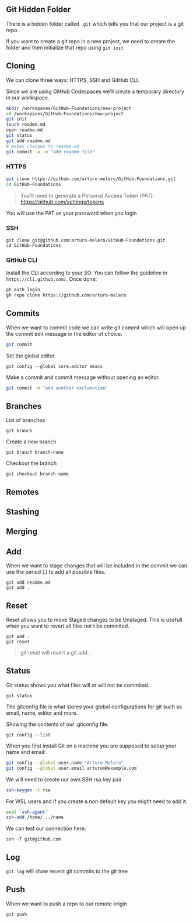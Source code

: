 ## Git Hidden Folder

There is a hidden folder called `.git` which tells you that our project is a git repo.

If you want to create a git repo in a new project, we need to create the folder and then initialize that repo using `git init`

## Cloning

We can clone three ways: HTTPS, SSH and GitHub CLI.

Since we are using GitHub Codespaces we'll create a temporary directory in our workspace.

```sh
mkdir /workspaces/GitHub-Foundations/new-project
cd /workspaces/GitHub-Foundations/new-project
git init
touch readme.md
open readme.md
git status
git add readme.md
# makes changes to readme.md
git commit -a -m "add readme file"
```

### HTTPS

```sh
git clone https://github.com/arturo-melero/GitHub-Foundations.git
cd GitHub-Foundations
```

> You'll need to generate a Personal Access Token (PAT):
https://github.com/settings/tokens

You will use the PAT as your password when you login

### SSH

```ssh
git clone git@github.com:arturo-melero/GitHub-Foundations.git
cd GitHub-Foundations
```

### GitHub CLI

Install the CLI according to your SO. You can follow the guideline in `https://cli.github.com/`. Once done:
```sh
gh auth login
gh repo clone https://github.com/arturo-melero
```

## Commits

When we want to commit code we can write git commit which will open up the commit edit message in the editor of choice.

```sh
git commit
```

Set the global editor.
```
git config --global core.editor emacs
```

Make a commit and commit message without opening an editor.
```sh
git commit -m "add another exclamation"
```

## Branches

List of branches
```
git branch
```

Create a new branch
```
git branch branch-name
```

Checkout the branch
```
git checkout branch-name
```

## Remotes

## Stashing

## Merging

## Add

When we want to stage changes that will be included in the commit we can use the period (.) to add all possible files.

```
git add readme.md
git add .
```

## Reset

Reset allows you to move Staged changes to be Unstaged.
This is usefull when you want to revert all files not t be commited.

```
git add .
git reset
```
> git reset will revert a git add .

## Status

Git status shows you what files will or will not be commited.

```
git status
```

The gitconfig file is what stores your global configurations for git such as email, name, editor and more.

Showing the contents of our .gitconfig file.
```
git config --list
```

When you first install Git on a machine you are supposed to setup your name and email:

```sh
git config --global user.name "Arturo Melero"
git config --global user.email arturom@example.com
```

We will need to create our own SSH rsa key pair

```sh
ssh-keygen -t rsa
```

For WSL users and if you create a non default key you might need to add it.

```sh
eval `ssh-agent`
ssh-add /home/.../name
```

We can test our connection here:
```
ssh -T git@github.com
```

## Log

`git log` will show recent git commits to the git tree

## Push

When we want to push a repo to our remote origin

```
git push
```